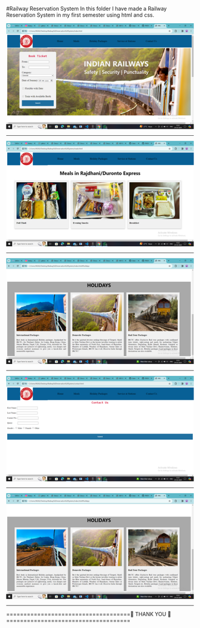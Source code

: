 #Railway Reservation System
In this folder I have made a Railway Reservation System in my first semester using html and css.

![](https://github.com/Shubham-Yadav003/FRONT_END/blob/main/Railway%20reservation%20System/img/home.png)
<hr>
<img src="https://github.com/Shubham-Yadav003/FRONT_END/blob/main/Railway%20reservation%20System/img/meals.png" alt="">
<hr>
<img src="https://github.com/Shubham-Yadav003/FRONT_END/blob/main/Railway%20reservation%20System/img/holidays.png" alt="">
<hr>
<img src="https://github.com/Shubham-Yadav003/FRONT_END/blob/main/Railway%20reservation%20System/img/contact_us.png" alt="">
<hr>
<img src="https://github.com/Shubham-Yadav003/FRONT_END/blob/main/Railway%20reservation%20System/img/holidays.png" alt="">
<hr>

====================================🙏 THANK YOU 🙏====================================
